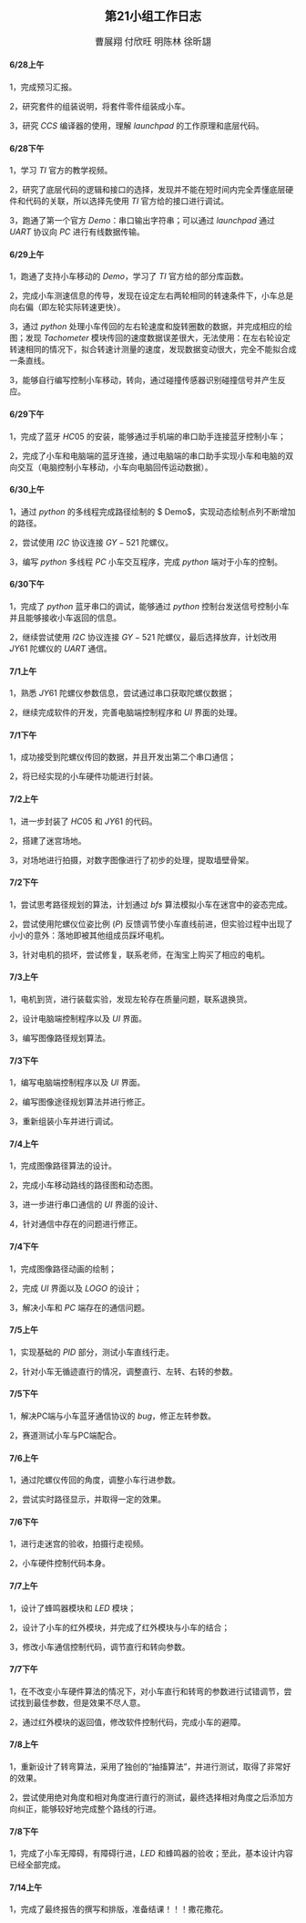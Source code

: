 <h2 align='center'>  第21小组工作日志 </h2>

<center><font size='3' style='font-family:楷体'> 曹展翔 付欣旺 明陈林 徐昕翃 </font></center>


#### 6/28上午

1，完成预习汇报。

2，研究套件的组装说明，将套件零件组装成小车。

3，研究 $CCS$ 编译器的使用，理解 $launchpad$ 的工作原理和底层代码。

#### 6/28下午

1，学习 $TI$ 官方的教学视频。

2，研究了底层代码的逻辑和接口的选择，发现并不能在短时间内完全弄懂底层硬件和代码的关联，所以选择先使用 $TI$ 官方给的接口进行调试。

3，跑通了第一个官方 $Demo$：串口输出字符串；可以通过 $launchpad$ 通过 $UART$ 协议向 $PC$ 进行有线数据传输。

#### 6/29上午

1，跑通了支持小车移动的 $Demo$，学习了 $TI$ 官方给的部分库函数。

2，完成小车测速信息的传导，发现在设定左右两轮相同的转速条件下，小车总是向右偏（即左轮实际转速更快）。

3，通过 $python$ 处理小车传回的左右轮速度和旋转圈数的数据，并完成相应的绘图；发现 $Tachometer$ 模块传回的速度数据误差很大，无法使用：在左右轮设定转速相同的情况下，拟合转速计测量的速度，发现数据变动很大，完全不能拟合成一条直线。

3，能够自行编写控制小车移动，转向，通过碰撞传感器识别碰撞信号并产生反应。

#### 6/29下午

1，完成了蓝牙 $HC05$ 的安装，能够通过手机端的串口助手连接蓝牙控制小车；

2，完成了小车和电脑端的蓝牙连接，通过电脑端的串口助手实现小车和电脑的双向交互（电脑控制小车移动，小车向电脑回传运动数据）。

#### 6/30上午

1，通过 $python$ 的多线程完成路径绘制的 $ Demo$，实现动态绘制点列不断增加的路径。

2，尝试使用 $I2C$ 协议连接 $GY-521$ 陀螺仪。

3，编写 $python$ 多线程 $PC$ 小车交互程序，完成 $python$ 端对于小车的控制。

#### 6/30下午

1，完成了 $python$ 蓝牙串口的调试，能够通过 $python$ 控制台发送信号控制小车并且能够接收小车返回的信息。

2，继续尝试使用 $I2C$ 协议连接 $GY-521$ 陀螺仪，最后选择放弃，计划改用 $JY61$ 陀螺仪的 $UART$ 通信。

#### 7/1上午
1，熟悉 $JY61$ 陀螺仪参数信息，尝试通过串口获取陀螺仪数据；

2，继续完成软件的开发，完善电脑端控制程序和 $UI$ 界面的处理。

#### 7/1下午
1，成功接受到陀螺仪传回的数据，并且开发出第二个串口通信；

2，将已经实现的小车硬件功能进行封装。

#### 7/2上午

1，进一步封装了 $HC05$ 和 $JY61$ 的代码。

2，搭建了迷宫场地。

3，对场地进行拍摄，对数字图像进行了初步的处理，提取墙壁骨架。

#### 7/2下午

1，尝试思考路径规划的算法，计划通过 $bfs$ 算法模拟小车在迷宫中的姿态完成。

2，尝试使用陀螺仪位姿比例 $(P)$ 反馈调节使小车直线前进，但实验过程中出现了小小的意外：落地即被其他组成员踩坏电机。

3，针对电机的损坏，尝试修复，联系老师，在淘宝上购买了相应的电机。

#### 7/3上午

1，电机到货，进行装载实验，发现左轮存在质量问题，联系退换货。

2，设计电脑端控制程序以及 $UI$ 界面。

3，编写图像路径规划算法。

#### 7/3下午

1，编写电脑端控制程序以及 $UI$ 界面。

2，编写图像途径规划算法并进行修正。

3，重新组装小车并进行调试。

#### 7/4上午

1，完成图像路径算法的设计。

2，完成小车移动路线的路径图和动态图。

3，进一步进行串口通信的 $UI$ 界面的设计、

4，针对通信中存在的问题进行修正。

#### 7/4下午

1，完成图像路径动画的绘制；

2，完成 $UI$ 界面以及 $LOGO$ 的设计；

3，解决小车和 $PC$ 端存在的通信问题。

#### 7/5上午

1，实现基础的 $PID$ 部分，测试小车直线行走。

2，针对小车无循迹直行的情况，调整直行、左转、右转的参数。

#### 7/5下午

1，解决PC端与小车蓝牙通信协议的 $bug$，修正左转参数。

2，赛道测试小车与PC端配合。

#### 7/6上午

1，通过陀螺仪传回的角度，调整小车行进参数。

2，尝试实时路径显示，并取得一定的效果。

#### 7/6下午

1，进行走迷宫的验收，拍摄行走视频。

2，小车硬件控制代码本身。

#### 7/7上午

1，设计了蜂鸣器模块和 $LED$ 模块；

2，设计了小车的红外模块，并完成了红外模块与小车的结合；

3，修改小车通信控制代码，调节直行和转向参数。

#### 7/7下午

1，在不改变小车硬件算法的情况下，对小车直行和转弯的参数进行试错调节，尝试找到最佳参数，但是效果不尽人意。

2，通过红外模块的返回值，修改软件控制代码，完成小车的避障。

#### 7/8上午

1，重新设计了转弯算法，采用了独创的“抽搐算法”，并进行测试，取得了非常好的效果。

2，尝试使用绝对角度和相对角度进行直行的测试，最终选择相对角度之后添加方向纠正，能够较好地完成整个路线的行进。

#### 7/8下午

1，完成了小车无障碍，有障碍行进，$LED$ 和蜂鸣器的验收；至此，基本设计内容已经全部完成。

#### 7/14上午

1，完成了最终报告的撰写和排版，准备结课！！！撒花撒花。